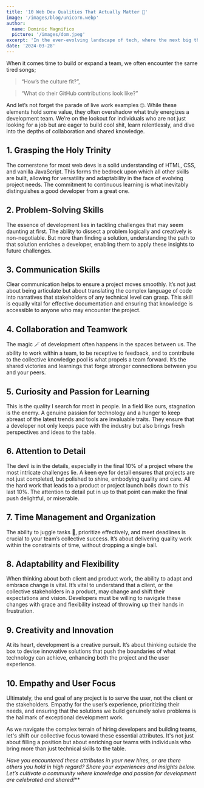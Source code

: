 ```yaml
---
title: '10 Web Dev Qualities That Actually Matter 🦄'
image: '/images/blog/unicorn.webp'
author:
  name: Dominic Magnifico
  picture: '/images/dom.jpeg'
excerpt: 'In the ever-evolving landscape of tech, where the next big thing is always around the corner, its easy to get caught up in the whirlwind of hard skills and technical prowess. But what about the qualities that dont show up in a GitHub repo or a portfolio website?'
date: '2024-03-28'
---
```


When it comes time to build or expand a team, we often encounter the same tired songs;

> “How’s the culture fit?”,

> “What do their GitHub contributions look like?”

And let’s not forget the parade of live work examples 🙄. While these elements hold some value, they often overshadow what truly energizes a development team. We’re on the lookout for individuals who are not just looking for a job but are eager to build cool shit, learn relentlessly, and dive into the depths of collaboration and shared knowledge.

## 1. Grasping the Holy Trinity

The cornerstone for most web devs is a solid understanding of HTML, CSS, and vanilla JavaScript. This forms the bedrock upon which all other skills are built, allowing for versatility and adaptability in the face of evolving project needs. The commitment to continuous learning is what inevitably distinguishes a good developer from a great one.

## 2. Problem-Solving Skills

The essence of development lies in tackling challenges that may seem daunting at first. The ability to dissect a problem logically and creatively is non-negotiable. But more than finding a solution, understanding the path to that solution enriches a developer, enabling them to apply these insights to future challenges.

## 3. Communication Skills

Clear communication helps to ensure a project moves smoothly. It’s not just about being articulate but about translating the complex language of code into narratives that stakeholders of any technical level can grasp. This skill is equally vital for effective documentation and ensuring that knowledge is accessible to anyone who may encounter the project.

## 4. Collaboration and Teamwork

The magic 🪄 of development often happens in the spaces between us. The ability to work within a team, to be receptive to feedback, and to contribute to the collective knowledge pool is what propels a team forward. It’s the shared victories and learnings that forge stronger connections between you and your peers.

## 5. Curiosity and Passion for Learning

This is the quality I search for most in people. In a field like ours, stagnation is the enemy. A genuine passion for technology and a hunger to keep abreast of the latest trends and tools are invaluable traits. They ensure that a developer not only keeps pace with the industry but also brings fresh perspectives and ideas to the table.

## 6. Attention to Detail

The devil is in the details, especially in the final 10% of a project where the most intricate challenges lie. A keen eye for detail ensures that projects are not just completed, but polished to shine, embodying quality and care. All the hard work that leads to a product or project launch boils down to this last 10%. The attention to detail put in up to that point can make the final push delightful, or miserable.

## 7. Time Management and Organization

The ability to juggle tasks 🤹, prioritize effectively, and meet deadlines is crucial to your team’s collective success. It’s about delivering quality work within the constraints of time, without dropping a single ball.

## 8. Adaptability and Flexibility

When thinking about both client and product work, the ability to adapt and embrace change is vital. It’s vital to understand that a client, or the collective stakeholders in a product, may change and shift their expectations and vision. Developers must be willing to navigate these changes with grace and flexibility instead of throwing up their hands in frustration.

## 9. Creativity and Innovation

At its heart, development is a creative pursuit. It’s about thinking outside the box to devise innovative solutions that push the boundaries of what technology can achieve, enhancing both the project and the user experience.

## 10. Empathy and User Focus

Ultimately, the end goal of any project is to serve the user, not the client or the stakeholders. Empathy for the user’s experience, prioritizing their needs, and ensuring that the solutions we build genuinely solve problems is the hallmark of exceptional development work.

As we navigate the complex terrain of hiring developers and building teams, let's shift our collective focus toward these essential attributes. It's not just about filling a position but about enriching our teams with individuals who bring more than just technical skills to the table.

_Have you encountered these attributes in your new hires, or are there others you hold in high regard? Share your experiences and insights below. Let’s cultivate a community where knowledge and passion for development are celebrated and shared!_\*\*
